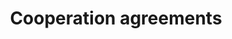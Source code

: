 ---
title: Cooperation agreements
longTitle: 'Cooperation agreements'
tags:
- gccommon
french:
- "[[Accord de cooperation]]"
---